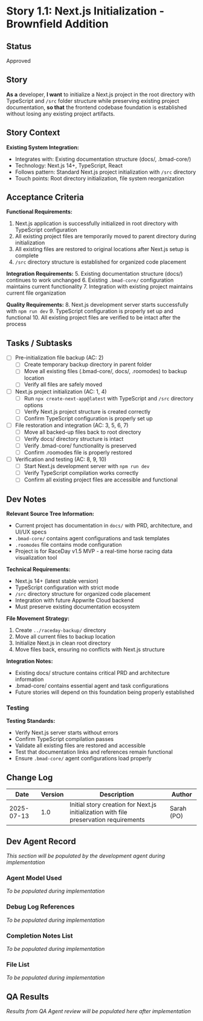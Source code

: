 # Story 1.1: Next.js Initialization - Brownfield Addition

## Status

Approved

## Story

**As a** developer,
**I want** to initialize a Next.js project in the root directory with TypeScript and `/src` folder structure while preserving existing project documentation,
**so that** the frontend codebase foundation is established without losing any existing project artifacts.

## Story Context

**Existing System Integration:**

- Integrates with: Existing documentation structure (docs/, .bmad-core/)
- Technology: Next.js 14+, TypeScript, React
- Follows pattern: Standard Next.js project initialization with `/src` directory
- Touch points: Root directory initialization, file system reorganization

## Acceptance Criteria

**Functional Requirements:**

1. Next.js application is successfully initialized in root directory with TypeScript configuration
2. All existing project files are temporarily moved to parent directory during initialization
3. All existing files are restored to original locations after Next.js setup is complete
4. `/src` directory structure is established for organized code placement

**Integration Requirements:** 5. Existing documentation structure (docs/) continues to work unchanged 6. Existing `.bmad-core/` configuration maintains current functionality 7. Integration with existing project maintains current file organization

**Quality Requirements:** 8. Next.js development server starts successfully with `npm run dev` 9. TypeScript configuration is properly set up and functional 10. All existing project files are verified to be intact after the process

## Tasks / Subtasks

- [ ] Pre-initialization file backup (AC: 2)
  - [ ] Create temporary backup directory in parent folder
  - [ ] Move all existing files (.bmad-core/, docs/, .roomodes) to backup location
  - [ ] Verify all files are safely moved
- [ ] Next.js project initialization (AC: 1, 4)
  - [ ] Run `npx create-next-app@latest` with TypeScript and `/src` directory options
  - [ ] Verify Next.js project structure is created correctly
  - [ ] Confirm TypeScript configuration is properly set up
- [ ] File restoration and integration (AC: 3, 5, 6, 7)
  - [ ] Move all backed-up files back to root directory
  - [ ] Verify docs/ directory structure is intact
  - [ ] Verify .bmad-core/ functionality is preserved
  - [ ] Confirm .roomodes file is properly restored
- [ ] Verification and testing (AC: 8, 9, 10)
  - [ ] Start Next.js development server with `npm run dev`
  - [ ] Verify TypeScript compilation works correctly
  - [ ] Confirm all existing project files are accessible and functional

## Dev Notes

**Relevant Source Tree Information:**

- Current project has documentation in `docs/` with PRD, architecture, and UI/UX specs
- `.bmad-core/` contains agent configurations and task templates
- `.roomodes` file contains mode configuration
- Project is for RaceDay v1.5 MVP - a real-time horse racing data visualization tool

**Technical Requirements:**

- Next.js 14+ (latest stable version)
- TypeScript configuration with strict mode
- `/src` directory structure for organized code placement
- Integration with future Appwrite Cloud backend
- Must preserve existing documentation ecosystem

**File Movement Strategy:**

1. Create `../raceday-backup/` directory
2. Move all current files to backup location
3. Initialize Next.js in clean root directory
4. Move files back, ensuring no conflicts with Next.js structure

**Integration Notes:**

- Existing docs/ structure contains critical PRD and architecture information
- .bmad-core/ contains essential agent and task configurations
- Future stories will depend on this foundation being properly established

### Testing

**Testing Standards:**

- Verify Next.js server starts without errors
- Confirm TypeScript compilation passes
- Validate all existing files are restored and accessible
- Test that documentation links and references remain functional
- Ensure `.bmad-core/` agent configurations load properly

## Change Log

| Date       | Version | Description                                                                           | Author     |
| ---------- | ------- | ------------------------------------------------------------------------------------- | ---------- |
| 2025-07-13 | 1.0     | Initial story creation for Next.js initialization with file preservation requirements | Sarah (PO) |

## Dev Agent Record

_This section will be populated by the development agent during implementation_

### Agent Model Used

_To be populated during implementation_

### Debug Log References

_To be populated during implementation_

### Completion Notes List

_To be populated during implementation_

### File List

_To be populated during implementation_

## QA Results

_Results from QA Agent review will be populated here after implementation_
